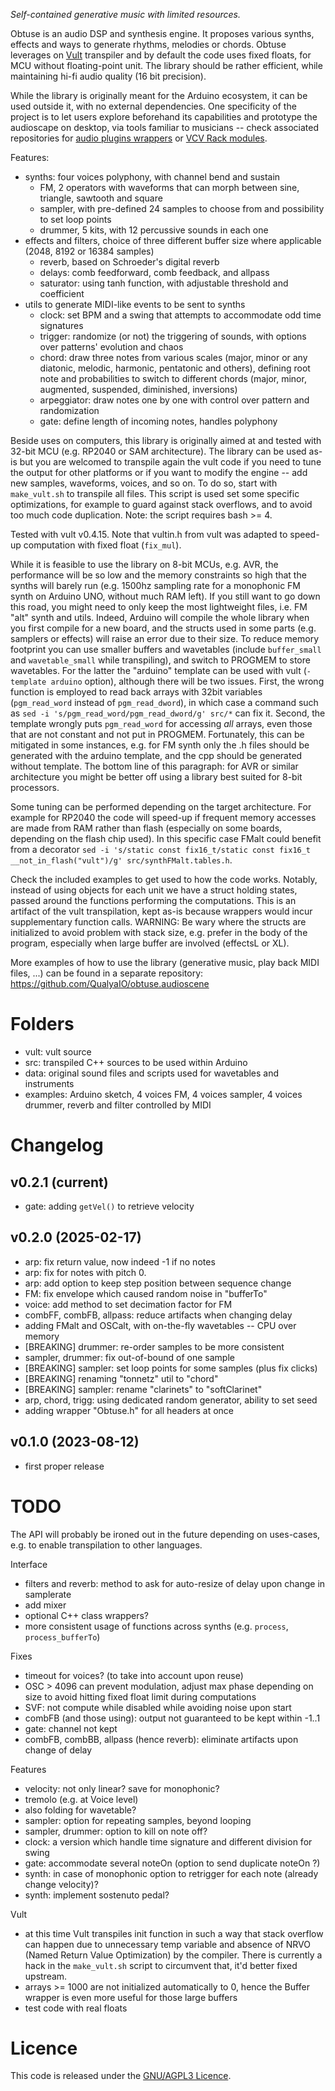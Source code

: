 
_Self-contained generative music with limited resources._

Obtuse is an audio DSP and synthesis engine. It proposes various synths, effects and ways to generate rhythms, melodies or chords. Obtuse leverages on [Vult](https://github.com/vult-dsp/vult) transpiler and by default the code uses fixed floats, for MCU without floating-point unit. The library should be rather efficient, while maintaining hi-fi audio quality (16 bit precision).

While the library is originally meant for the Arduino ecosystem, it can be used outside it, with no external dependencies. One specificity of the project is to let users explore beforehand its capabilities and prototype the audioscape on desktop, via tools familiar to musicians -- check associated repositories for [audio plugins wrappers](https://github.com/QualyaIO/obtuse.DPF) or [VCV Rack modules](https://github.com/QualyaIO/obtuse.VCV).

Features:

- synths: four voices polyphony, with channel bend and sustain
  - FM, 2 operators with waveforms that can morph between sine, triangle, sawtooth and square
  - sampler, with pre-defined 24 samples to choose from and possibility to set loop points
  - drummer, 5 kits, with 12 percussive sounds in each one
- effects and filters, choice of three different buffer size where applicable (2048, 8192 or 16384 samples)
  - reverb, based on Schroeder's digital reverb
  - delays: comb feedforward, comb feedback, and allpass
  - saturator: using tanh function, with adjustable threshold and coefficient
- utils to generate MIDI-like events to be sent to synths
  - clock: set BPM and a swing that attempts to accommodate odd time signatures
  - trigger: randomize (or not) the triggering of sounds, with options over patterns' evolution and chaos
  - chord: draw three notes from various scales (major, minor or any diatonic, melodic, harmonic, pentatonic and others), defining root note and probabilities to switch to different chords (major, minor, augmented, suspended, diminished, inversions) 
  - arpeggiator: draw notes one by one with control over pattern and randomization
  - gate: define length of incoming notes, handles polyphony 


Beside uses on computers, this library is originally aimed at and tested with 32-bit MCU (e.g. RP2040 or SAM architecture). The library can be used as-is but you are welcomed to transpile again the vult code if you need to tune the output for other platforms or if you want to modify the engine -- add new samples, waveforms, voices, and so on. To do so, start with  `make_vult.sh` to transpile all files. This script is used set some specific optimizations, for example to guard against stack overflows, and to avoid too much code duplication. Note: the script requires bash >= 4.

Tested with vult v0.4.15. Note that vultin.h from vult was adapted to speed-up computation with fixed float (`fix_mul`).

While it is feasible to use the library on 8-bit MCUs, e.g. AVR, the performance will be so low and the memory constraints so high that the synths will barely run (e.g. 1500hz sampling rate for a monophonic FM synth on Arduino UNO, without much RAM left). If you still want to go down this road, you might need to only keep the most lightweight files, i.e. FM "alt" synth and utils. Indeed, Arduino will compile the whole library when you first compile for a new board, and the structs used in some parts (e.g. samplers or effects) will raise an error due to their size. To reduce memory footprint you can use smaller buffers and wavetables (include `buffer_small` and `wavetable_small` while transpiling), and switch to PROGMEM to store wavetables. For the latter the "arduino" template can be used with vult (`-template arduino` option), although there will be two issues. First, the wrong function is employed to read back arrays with 32bit variables (`pgm_read_word` instead of `pgm_read_dword`), in which case a command such as `sed -i 's/pgm_read_word/pgm_read_dword/g' src/*` can fix it. Second, the template wrongly puts `pgm_read_word` for accessing *all* arrays, even those that are not constant and not put in PROGMEM. Fortunately, this can be mitigated in some instances, e.g. for FM synth only the .h files should be generated with the arduino template, and the cpp should be generated without template. The bottom line of this paragraph: for AVR or similar architecture you might be better off using a library best suited for 8-bit processors.

Some tuning can be performed depending on the target architecture. For example for RP2040 the code will speed-up if frequent memory accesses are made from RAM rather than flash (especially on some boards, depending on the flash chip used). In this specific case FMalt could benefit from a decorator `sed -i 's/static const fix16_t/static const fix16_t __not_in_flash("vult")/g' src/synthFMalt.tables.h`.

Check the included examples to get used to how the code works. Notably, instead of using objects for each unit we have a struct holding states, passed around the functions performing the computations. This is an artifact of the vult transpilation, kept as-is because wrappers would incur supplementary function calls. WARNING: Be wary where the structs are initialized to avoid problem with stack size, e.g. prefer in the body of the program, especially when large buffer are involved (effectsL or XL).

More examples of how to use the library (generative music, play back MIDI files, ...) can be found in a separate repository: https://github.com/QualyaIO/obtuse.audioscene

# Folders

- vult: vult source
- src: transpiled C++ sources to be used within Arduino
- data: original sound files and scripts used for wavetables and instruments
- examples: Arduino sketch, 4 voices FM, 4 voices sampler, 4 voices drummer, reverb and filter controlled by MIDI

# Changelog

## v0.2.1 (current)

- gate: adding `getVel()` to retrieve velocity

## v0.2.0 (2025-02-17)

- arp: fix return value, now indeed -1 if no notes
- arp: fix for notes with pitch 0.
- arp: add option to keep step position between sequence change
- FM: fix envelope which caused random noise in "bufferTo"
- voice: add method to set decimation factor for FM
- combFF, combFB, allpass: reduce artifacts when changing delay
- adding FMalt and OSCalt, with on-the-fly wavetables -- CPU over memory
- [BREAKING] drummer: re-order samples to be more consistent
- sampler, drummer: fix out-of-bound of one sample
- [BREAKING] sampler: set loop points for some samples (plus fix clicks)
- [BREAKING] renaming "tonnetz" util to "chord"
- [BREAKING] sampler: rename "clarinets" to "softClarinet"
- arp, chord, trigg: using dedicated random generator, ability to set seed
- adding wrapper "Obtuse.h" for all headers at once

## v0.1.0 (2023-08-12)

- first proper release

# TODO

The API will probably be ironed out in the future depending on uses-cases, e.g. to enable transpilation to other languages.

Interface

- filters and reverb: method to ask for auto-resize of delay upon change in samplerate
- add mixer
- optional C++ class wrappers?
- more consistent usage of functions across synths (e.g. `process`, `process_bufferTo`)

Fixes

- timeout for voices? (to take into account upon reuse)
- OSC > 4096 can prevent modulation, adjust max phase depending on size to avoid hitting fixed float limit during computations
- SVF: not compute while disabled while avoiding noise upon start
- combFB (and those using): output not guaranteed to be kept within -1..1
- gate: channel not kept
- combFB, combBB, allpass (hence reverb): eliminate artifacts upon change of delay

Features

- velocity: not only linear? save for monophonic?
- tremolo (e.g. at Voice level)
- also folding for wavetable?
- sampler: option for repeating samples, beyond looping
- sampler, drummer: option to kill on note off?
- clock: a version which handle time signature and different division for swing
- gate: accommodate several noteOn (option to send duplicate noteOn ?)
- synth: in case of monophonic option to retrigger for each note (already change velocity)?
- synth: implement sostenuto pedal?

Vult

- at this time Vult transpiles init function in such a way that stack overflow can happen due to unnecessary temp variable and absence of NRVO (Named Return Value Optimization) by the compiler. There is currently a hack in the `make_vult.sh` script to circumvent that, it'd better fixed upstream.
- arrays >= 1000 are not initialized automatically to 0, hence the Buffer wrapper is even more useful for those large buffers
- test code with real floats

# Licence

This code is released under the [GNU/AGPL3 Licence](https://www.gnu.org/licenses/agpl-3.0.html). 
